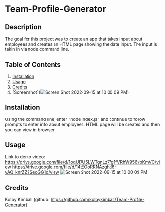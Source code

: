 # Team-Profile-Generator

## Description
The goal for this project was to create an app that takes input about employees and creates an HTML page showing the date input. The input is takin in via node command line.

## Table of Contents
  1. [Installation](#Installation)
  2. [Usage](#Usage)
  3. [Credits](#Credits)
  4. [Screenshot](![Screen Shot 2022-09-15 at 10 00 09 PM](https://user-images.githubusercontent.com/102999321/190553893-45ebce7f-2d14-4977-9cfc-ddc52a42cd38.png))

## Installation
Using the command line, enter "node index.js" and continue to follow prompts to enter info about employees. HTML page will be created and then you can view in browser.
## Usage
Link to demo video: 
https://drive.google.com/file/d/1oqUI7U5LWTgnLz7fg1fVRhW956vbKmVC/view
https://drive.google.com/file/d/14tEOoRRNAzghd6-vAQ_knrZZ2SeoGG1o/view
![Screen Shot 2022-09-15 at 10 00 09 PM](https://user-images.githubusercontent.com/102999321/190553893-45ebce7f-2d14-4977-9cfc-ddc52a42cd38.png)
## Credits
Kolby Kimball (github: https://github.com/kolbykimball/Team-Profile-Generator)
